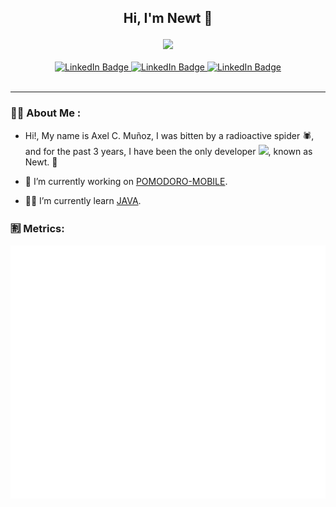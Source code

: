 <div id="body" align="center">
  <h2>
    <p>Hi, I'm Newt 🐲<p>
  </h2>
  <img src="https://media.giphy.com/media/5Z679ITUbZTodxmd9d/giphy.gif" width="500"/>
  <br>
  <br>
  <div id="header" align="center">
  <div id="badges">
    <a href="https://www.linkedin.com/in/axel-mu%C3%B1oz/" target="_blank" >
      <img src="https://img.shields.io/badge/LinkedIn-blue?style=for-the-badge&logo=linkedin&logoColor=white" alt="LinkedIn Badge"/>
    </a>
    <a href="https://newtyf.com" target="_blank" >
      <img src="https://img.shields.io/badge/Portfolio-black?style=for-the-badge&logo=acclaim&logoColor=white" alt="LinkedIn Badge"/>
    </a>
    <a href="https://leetcode.com/Trez_/" target="_blank" >
      <img src="https://img.shields.io/badge/LeetCode-yellow?style=for-the-badge&logo=leetcode&logoColor=black" alt="LinkedIn Badge"/>
    </a>
  </div>
  <img src="https://komarev.com/ghpvc/?username=newtyf&style=flat-square&color=blue" alt=""/>
</div>
</div>

---

### 👨‍💻 About Me :

- Hi!, My name is Axel C. Muñoz, I was bitten by a radioactive spider 🕷, and for the past 3 years, I have been the only developer <img src="https://media.giphy.com/media/WUlplcMpOCEmTGBtBW/giphy.gif" width="30">, known as Newt. 👺

- 🔭 I’m currently working on [POMODORO-MOBILE](https://github.com/newtyf/newtyf).

- 👨‍🎓 I’m currently learn [JAVA](https://www.java.com/en/).

### 🈹 Metrics:

<Picture>
  <img src="/github-metrics.svg">
</Picture>


